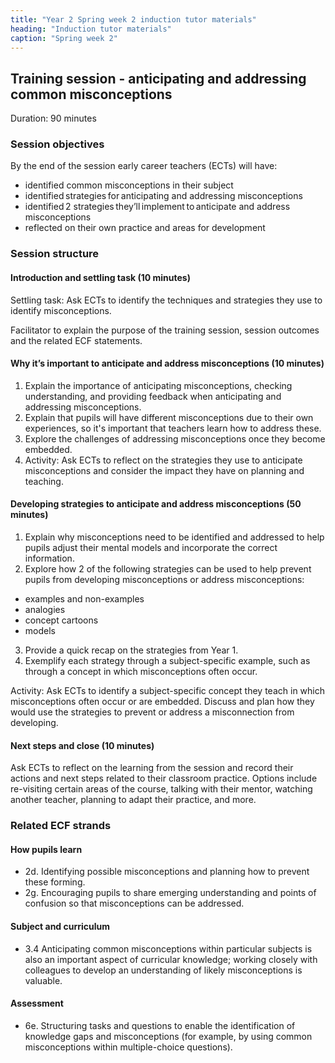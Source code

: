 ```yaml
---
title: "Year 2 Spring week 2 induction tutor materials"
heading: "Induction tutor materials"
caption: "Spring week 2"
---
```


## Training session - anticipating and addressing common misconceptions

Duration: 90 minutes

### Session objectives

By the end of the session early career teachers (ECTs) will have:
- identified common misconceptions in their subject  
- identified strategies for anticipating and addressing misconceptions  
- identified 2 strategies they’ll implement to anticipate and address misconceptions 
- reflected on their own practice and areas for development 

### Session structure

#### Introduction and settling task (10 minutes) 

Settling task: Ask ECTs to identify the techniques and strategies they use to identify misconceptions. 

Facilitator to explain the purpose of the training session, session outcomes and the related ECF statements.

#### Why it’s important to anticipate and address misconceptions (10 minutes)

1. Explain the importance of anticipating misconceptions, checking understanding, and providing feedback when anticipating and addressing misconceptions. 
2. Explain that pupils will have different misconceptions due to their own experiences, so it's important that teachers learn how to address these. 
3. Explore the challenges of addressing misconceptions once they become embedded. 
4. Activity: Ask ECTs to reflect on the strategies they use to anticipate misconceptions and consider the impact they have on planning and teaching. 

#### Developing strategies to anticipate and address misconceptions (50 minutes)

1. Explain why misconceptions need to be identified and addressed to help pupils adjust their mental models and incorporate the correct information. 
2. Explore how 2 of the following strategies can be used to help prevent pupils from developing misconceptions or address misconceptions: 

- examples and non-examples 
- analogies 
- concept cartoons 
- models 

3. Provide a quick recap on the strategies from Year 1. 
4. Exemplify each strategy through a subject-specific example, such as through a concept in which misconceptions often occur. 

Activity: Ask ECTs to identify a subject-specific concept they teach in which misconceptions often occur or are embedded. Discuss and plan how they would use the strategies to prevent or address a misconnection from developing.  

#### Next steps and close (10 minutes)

Ask ECTs to reflect on the learning from the session and record their actions and next steps related to their classroom practice. Options include re-visiting certain areas of the course, talking with their mentor, watching another teacher, planning to adapt their practice, and more. 

### Related ECF strands

#### How pupils learn  

- 2d. Identifying possible misconceptions and planning how to prevent these forming.   
- 2g. Encouraging pupils to share emerging understanding and points of confusion so that misconceptions can be addressed. 

#### Subject and curriculum 

- 3.4 Anticipating common misconceptions within particular subjects is also an important aspect of curricular knowledge; working closely with colleagues to develop an understanding of likely misconceptions is valuable.

#### Assessment

- 6e. Structuring tasks and questions to enable the identification of knowledge gaps and misconceptions (for example, by using common misconceptions within multiple-choice questions).